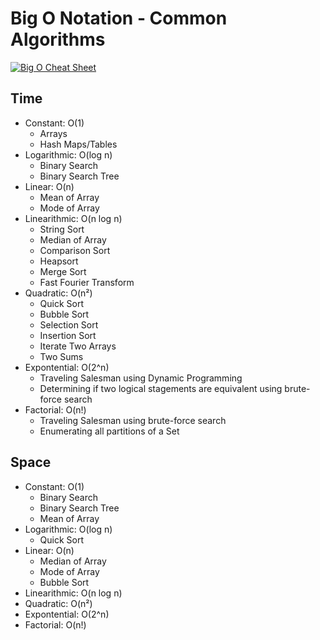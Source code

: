 # Big O Notation - Common Algorithms

[![Big O Cheat Sheet](https://www.bigocheatsheet.com/img/big-o-complexity-chart.png)](https://www.bigocheatsheet.com/)

## Time

- Constant: O(1)
  - Arrays
  - Hash Maps/Tables
- Logarithmic: O(log n)
  - Binary Search
  - Binary Search Tree
- Linear: O(n)
  - Mean of Array
  - Mode of Array
- Linearithmic: O(n log n)
  - String Sort
  - Median of Array
  - Comparison Sort
  - Heapsort
  - Merge Sort
  - Fast Fourier Transform
- Quadratic: O(n²)
  - Quick Sort
  - Bubble Sort
  - Selection Sort
  - Insertion Sort
  - Iterate Two Arrays
  - Two Sums
- Expontential: O(2^n)
  - Traveling Salesman using Dynamic Programming
  - Determining if two logical stagements are equivalent using brute-force search
- Factorial: O(n!)
  - Traveling Salesman using brute-force search
  - Enumerating all partitions of a Set

## Space

- Constant: O(1)
  - Binary Search
  - Binary Search Tree
  - Mean of Array
- Logarithmic: O(log n)
  - Quick Sort
- Linear: O(n)
  - Median of Array
  - Mode of Array
  - Bubble Sort
- Linearithmic: O(n log n)
- Quadratic: O(n²)
- Expontential: O(2^n)
- Factorial: O(n!)
